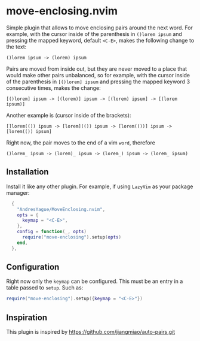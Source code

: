 # move-enclosing.nvim

Simple plugin that allows to move enclosing pairs around the next word. For example, with the cursor inside of the parenthesis in `()lorem ipsum` and pressing the mapped keyword, default `<C-E>`, makes the following change to the text:

    ()lorem ipsum -> (lorem) ipsum

Pairs are moved from inside out, but they are never moved to a place that would make other pairs unbalanced, so for example, with the cursor inside of the parenthesis in `[()lorem] ipsum` and pressing the mapped keyword 3 consecutive times, makes the change:

    [()lorem] ipsum -> [(lorem)] ipsum -> [(lorem) ipsum] -> [(lorem ipsum)]

Another example is (cursor inside of the brackets):

    []lorem(()) ipsum -> [lorem](()) ipsum -> [lorem(())] ipsum -> [lorem(()) ipsum]

Right now, the pair moves to the end of a vim `word`, therefore

    ()lorem_ ipsum -> (lorem)_ ipsum -> (lorem_) ipsum -> (lorem_ ipsum)

## Installation

Install it like any other plugin. For example, if using `LazyVim` as your package manager:

```lua
  {
    "AndresYague/MoveEnclosing.nvim",
    opts = {
      keymap = "<C-E>",
    },
    config = function(_, opts)
      require("move-enclosing").setup(opts)
    end,
  },
```

## Configuration

Right now only the `keymap` can be configured. This must be an entry in a table passed to `setup`. Such as:

```lua
require("move-enclosing").setup({keymap = "<C-E>"})
```

## Inspiration

This plugin is inspired by https://github.com/jiangmiao/auto-pairs.git
